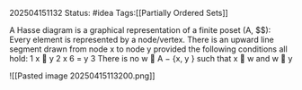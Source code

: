 202504151132
Status: #idea
Tags:[[Partially Ordered Sets]]

A Hasse diagram is a graphical representation of a finite poset (A, $\$):
Every element is represented by a node/vertex.
There is an upward line segment drawn from node x to node y
provided the following conditions all hold:
1 x  y
2 x 6 = y
3 There is no w ∈ A − {x, y } such that x  w and w  y

![[Pasted image 20250415113200.png]]